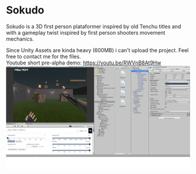 # Sokudo

Sokudo is a 3D first person plataformer inspired by old Tenchu titles and with a gameplay twist inspired by first person
shooters movement mechanics.

Since Unity Assets are kinda heavy (600MB) i can't upload the project.
Feel free to contact me for the files.
<br/>
Youtube short pre-alpha demo: https://youtu.be/RWVnB8At9Hw
<br/>
![Click me for the preview!](https://github.com/ms0uto/Sokudo/blob/master/sokudo_preview.png)
